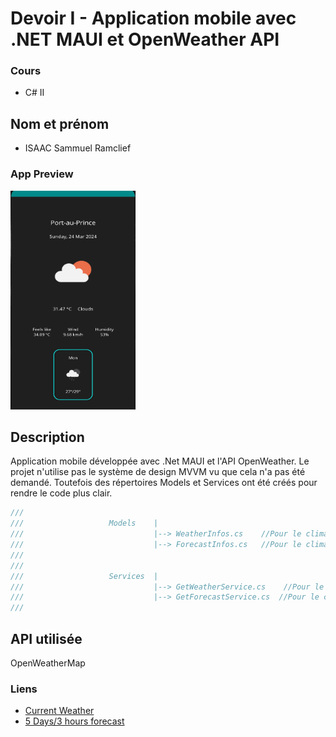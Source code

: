 # Devoir I - Application mobile avec .NET MAUI et OpenWeather API
### Cours
- C# II
  
## Nom et prénom
- ISAAC Sammuel Ramclief

### App Preview
<img src="https://github.com/samm1735/IWeatherApp/blob/main/Screenshot_2024-03-24-17-12-20-877_com.companyname.iweatherapp~2.jpg" alt="App preview" width="200" height="350">


## Description
Application mobile développée avec .Net MAUI et l'API OpenWeather.
Le projet n'utilise pas le système de design MVVM vu que cela n'a pas été demandé.
Toutefois des répertoires Models et Services ont été créés pour rendre le code plus clair.

```csharp
///                   
///                   Models    |
///                             |--> WeatherInfos.cs    //Pour le climat actuel
///                             |--> ForecastInfos.cs   //Pour le climat du lendemain
///                   
///                   
///                   Services  |
///                             |--> GetWeatherService.cs    //Pour le climat actuel
///                             |--> GetForecastService.cs  //Pour le climat du lendemain
///
```                         

## API utilisée
OpenWeatherMap

### Liens
- [Current Weather](https://openweathermap.org/current)
- [5 Days/3 hours forecast](https://openweathermap.org/forecast5)
